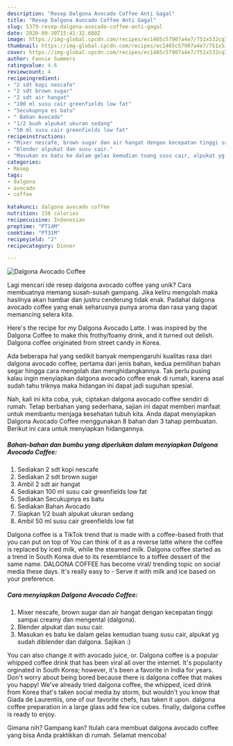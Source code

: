 ```yaml
---
description: "Resep Dalgona Avocado Coffee Anti Gagal"
title: "Resep Dalgona Avocado Coffee Anti Gagal"
slug: 5379-resep-dalgona-avocado-coffee-anti-gagal
date: 2020-09-30T15:41:32.680Z
image: https://img-global.cpcdn.com/recipes/ec1465c57907a4e7/751x532cq70/dalgona-avocado-coffee-foto-resep-utama.jpg
thumbnail: https://img-global.cpcdn.com/recipes/ec1465c57907a4e7/751x532cq70/dalgona-avocado-coffee-foto-resep-utama.jpg
cover: https://img-global.cpcdn.com/recipes/ec1465c57907a4e7/751x532cq70/dalgona-avocado-coffee-foto-resep-utama.jpg
author: Fannie Summers
ratingvalue: 4.6
reviewcount: 4
recipeingredient:
- "2 sdt kopi nescafe"
- "2 sdt brown sugar"
- "2 sdt air hangat"
- "100 ml susu cair greenfields low fat"
- "Secukupnya es batu"
- " Bahan Avocado"
- "1/2 buah alpukat ukuran sedang"
- "50 ml susu cair greenfields low fat"
recipeinstructions:
- "Mixer nescafe, brown sugar dan air hangat dengan kecepatan tinggi sampai creamy dan mengental (dalgona)."
- "Blender alpukat dan susu cair."
- "Masukan es batu ke dalam gelas kemudian tuang susu cair, alpukat yg sudah diblender dan dalgona. Sajikan :)"
categories:
- Resep
tags:
- dalgona
- avocado
- coffee

katakunci: dalgona avocado coffee 
nutrition: 158 calories
recipecuisine: Indonesian
preptime: "PT14M"
cooktime: "PT31M"
recipeyield: "2"
recipecategory: Dinner

---
```



![Dalgona Avocado Coffee](https://img-global.cpcdn.com/recipes/ec1465c57907a4e7/751x532cq70/dalgona-avocado-coffee-foto-resep-utama.jpg)

Lagi mencari ide resep dalgona avocado coffee yang unik? Cara membuatnya memang susah-susah gampang. Jika keliru mengolah maka hasilnya akan hambar dan justru cenderung tidak enak. Padahal dalgona avocado coffee yang enak seharusnya punya aroma dan rasa yang dapat memancing selera kita.

Here&#39;s the recipe for my Dalgona Avocado Latte. I was inspired by the Dalgona Coffee to make this frothy/foamy drink, and it turned out delish. Dalgona coffee originated from street candy in Korea.

Ada beberapa hal yang sedikit banyak mempengaruhi kualitas rasa dari dalgona avocado coffee, pertama dari jenis bahan, kedua pemilihan bahan segar hingga cara mengolah dan menghidangkannya. Tak perlu pusing kalau ingin menyiapkan dalgona avocado coffee enak di rumah, karena asal sudah tahu triknya maka hidangan ini dapat jadi suguhan spesial.


Nah, kali ini kita coba, yuk, ciptakan dalgona avocado coffee sendiri di rumah. Tetap berbahan yang sederhana, sajian ini dapat memberi manfaat untuk membantu menjaga kesehatan tubuh kita. Anda dapat menyiapkan Dalgona Avocado Coffee menggunakan 8 bahan dan 3 tahap pembuatan. Berikut ini cara untuk menyiapkan hidangannya.

<!--inarticleads1-->

##### Bahan-bahan dan bumbu yang diperlukan dalam menyiapkan Dalgona Avocado Coffee:

1. Sediakan 2 sdt kopi nescafe
1. Sediakan 2 sdt brown sugar
1. Ambil 2 sdt air hangat
1. Sediakan 100 ml susu cair greenfields low fat
1. Sediakan Secukupnya es batu
1. Sediakan  Bahan Avocado
1. Siapkan 1/2 buah alpukat ukuran sedang
1. Ambil 50 ml susu cair greenfields low fat


Dalgona coffee is a TikTok trend that is made with a coffee-based froth that you can put on top of You can think of it as a reverse latte where the coffee is replaced by iced milk, while the steamed milk. Dalgona coffee started as a trend in South Korea due to its resemblance to a toffee dessert of the same name. DALGONA COFFEE has become viral/ trending topic on social media these days. It&#39;s really easy to - Serve it with milk and ice based on your preference. 

<!--inarticleads2-->

##### Cara menyiapkan Dalgona Avocado Coffee:

1. Mixer nescafe, brown sugar dan air hangat dengan kecepatan tinggi sampai creamy dan mengental (dalgona).
1. Blender alpukat dan susu cair.
1. Masukan es batu ke dalam gelas kemudian tuang susu cair, alpukat yg sudah diblender dan dalgona. Sajikan :)


You can also change it with avocado juice, or. Dalgona coffee is a popular whipped coffee drink that has been viral all over the internet. It&#39;s popularity orginated in South Korea; however, it&#39;s been a favorite in India for years. Don&#39;t worry about being bored because there is dalgona coffee that makes you happy! We&#39;ve already tried dalgona coffee, the whipped, iced drink from Korea that&#39;s taken social media by storm, but wouldn&#39;t you know that Giada de Laurentiis, one of our favorite chefs, has taken it upon. dalgona coffee preparation in a large glass add few ice cubes. finally, dalgona coffee is ready to enjoy. 

Gimana nih? Gampang kan? Itulah cara membuat dalgona avocado coffee yang bisa Anda praktikkan di rumah. Selamat mencoba!
